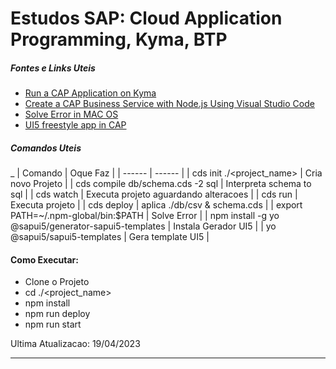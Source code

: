 
# Estudos SAP: Cloud Application Programming, Kyma, BTP

##### Fontes e Links Uteis
- [Run a CAP Application on Kyma](https://sap-samples.github.io/cloud-cap-risk-management/Kyma/)
- [Create a CAP Business Service with Node.js Using Visual Studio Code](https://developers.sap.com/tutorials/cp-apm-nodejs-create-service.html)
- [Solve Error in MAC OS](https://docs.npmjs.com/resolving-eacces-permissions-errors-when-installing-packages-globally)
- [UI5 freestyle app in CAP](https://blogs.sap.com/2020/07/08/ui5-freestyle-app-in-cap/)


##### Comandos Uteis
_
| Comando | Oque Faz |
| ------ | ------ |
| cds init ./<project_name> | Cria novo Projeto |
| cds compile db/schema.cds -2 sql | Interpreta schema to sql |
| cds watch | Executa projeto aguardando alteracoes |
| cds run | Executa projeto |
| cds deploy | aplica ./db/csv & schema.cds |
| export PATH=~/.npm-global/bin:$PATH | Solve Error |
| npm install -g yo @sapui5/generator-sapui5-templates | Instala Gerador UI5 |
| yo @sapui5/sapui5-templates | Gera template UI5 |

#### Como Executar:
- Clone o Projeto
- cd ./<project_name>
- npm install
- npm run deploy
- npm run start

Ultima Atualizacao: 19/04/2023

-----

